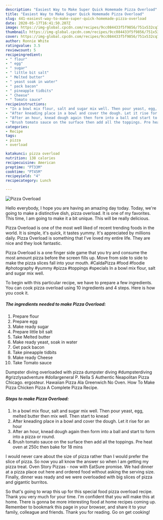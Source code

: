 ```yaml
---
description: "Easiest Way to Make Super Quick Homemade Pizza Overload"
title: "Easiest Way to Make Super Quick Homemade Pizza Overload"
slug: 441-easiest-way-to-make-super-quick-homemade-pizza-overload
date: 2020-05-17T16:41:50.207Z
image: https://img-global.cpcdn.com/recipes/9cc084433f5f9856/751x532cq70/pizza-overload-recipe-main-photo.jpg
thumbnail: https://img-global.cpcdn.com/recipes/9cc084433f5f9856/751x532cq70/pizza-overload-recipe-main-photo.jpg
cover: https://img-global.cpcdn.com/recipes/9cc084433f5f9856/751x532cq70/pizza-overload-recipe-main-photo.jpg
author: Ronnie White
ratingvalue: 3.5
reviewcount: 5
recipeingredient:
- " flour"
- " egg"
- " sugar"
- " little bit salt"
- " Melted butter"
- " yeast soak in water"
- " pack bacon"
- " pineapple tidbits"
- " Cheese"
- " Tomato sauce"
recipeinstructions:
- "In a bowl mix flour, salt and sugar mix well. Then pour yeast, egg, melted butter then mix well. Then start to knead"
- "After kneading place in a bowl and cover the dough. Let it rise for an hour"
- "After an hour, knead dough again then form into a ball and start to form into a pizza or round."
- "Brush tomato sauce on the surface then add all the toppings. Pre heat oven at 250c then bake for 18 mins"
categories:
- Recipe
tags:
- pizza
- overload

katakunci: pizza overload 
nutrition: 138 calories
recipecuisine: American
preptime: "PT33M"
cooktime: "PT45M"
recipeyield: "4"
recipecategory: Lunch

---
```



![Pizza Overload](https://img-global.cpcdn.com/recipes/9cc084433f5f9856/751x532cq70/pizza-overload-recipe-main-photo.jpg)

Hello everybody, I hope you are having an amazing day today. Today, we're going to make a distinctive dish, pizza overload. It is one of my favorites. This time, I am going to make it a bit unique. This will be really delicious.

Pizza Overload is one of the most well liked of recent trending foods in the world. It is simple, it's quick, it tastes yummy. It's appreciated by millions daily. Pizza Overload is something that I've loved my entire life. They are nice and they look fantastic.

Pizza Overload is a one finger side game that you try and consume the most amount pizza before the screen fills up. Move from side to side to make the pizza slices fall into your mouth. #CaldaPizza #food #foodie #photography #yummy #pizza #toppings #specials In a bowl mix flour, salt and sugar mix well.


To begin with this particular recipe, we have to prepare a few ingredients. You can cook pizza overload using 10 ingredients and 4 steps. Here is how you cook it.

<!--inarticleads1-->

##### The ingredients needed to make Pizza Overload:

1. Prepare  flour
1. Prepare  egg
1. Make ready  sugar
1. Prepare  little bit salt
1. Take  Melted butter
1. Make ready  yeast, soak in water
1. Get  pack bacon
1. Take  pineapple tidbits
1. Make ready  Cheese
1. Take  Tomato sauce


Dumpster diving overloaded with pizza dumpster diving #dumpsterdiving #grizzlysadventure #dollargeneral P. Nella S Authentic Neapolitan Pizza Chicago. ergosteur. Hawaiian Pizza Ala Greenwich No Oven. How To Make Pizza Chicken Pizza A Complete Pizza Recipe. 

<!--inarticleads2-->

##### Steps to make Pizza Overload:

1. In a bowl mix flour, salt and sugar mix well. Then pour yeast, egg, melted butter then mix well. Then start to knead
1. After kneading place in a bowl and cover the dough. Let it rise for an hour
1. After an hour, knead dough again then form into a ball and start to form into a pizza or round.
1. Brush tomato sauce on the surface then add all the toppings. Pre heat oven at 250c then bake for 18 mins


I would never care about the size of pizza rather than I would prefer the slice of pizza. So now you all know the answer so when I am getting my pizza treat. Oven Story Pizzas - now with EatSure promise. We had dinner at a pizza place out here and ordered food without asking the serving size. Finally, dinner was ready and we were overloaded with big slices of pizza and gigantic burritos. 

So that's going to wrap this up for this special food pizza overload recipe. Thank you very much for your time. I'm confident that you will make this at home. There is gonna be more interesting food at home recipes coming up. Remember to bookmark this page in your browser, and share it to your family, colleague and friends. Thank you for reading. Go on get cooking!
